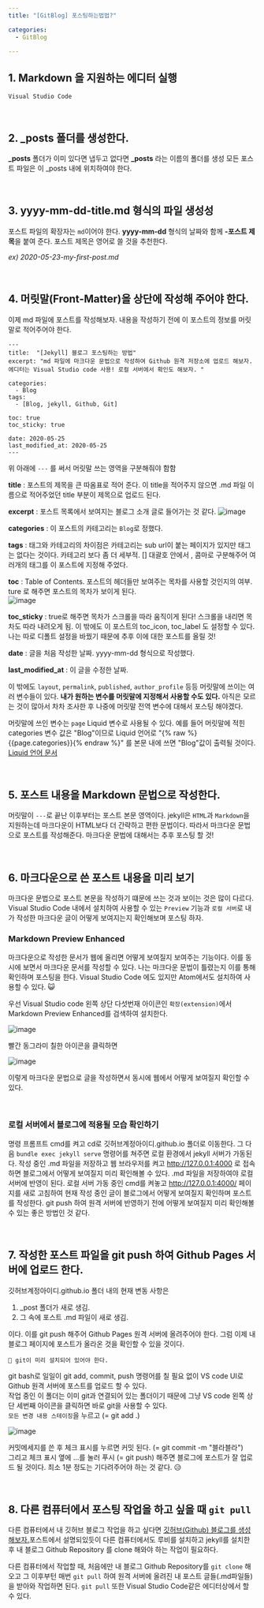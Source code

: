 ```yaml
---
title: "[GitBlog] 포스팅하는법법?"

categories:
  - GitBlog

---
```


## 1. Markdown 을 지원하는 에디터 실행
`Visual Studio Code` 

<br>

## 2. _posts 폴더를 생성한다.
 **_posts** 폴더가 이미 있다면 냅두고 없다면 **_posts** 라는 이름의 폴더를 생성
모든 포스트 파일은 이 _posts 내에 위치하여야 한다.

<br>

## 3. yyyy-mm-dd-title.md 형식의 파일 생성성

포스트 파일의 확장자는 `md`이어야 한다. **yyyy-mm-dd** 형식의 날짜와 함께 **-포스트 제목**을 붙여 준다. 포스트 제목은 영어로 쓸 것을 추천한다. 

*ex) 2020-05-23-my-first-post.md*

<br>

## 4. 머릿말(Front-Matter)을 상단에 작성해 주어야 한다.

이제 md 파일에 포스트를 작성해보자. 내용을 작성하기 전에 이 포스트의 정보를 머릿말로 적어주어야 한다. 

```
---
title:  "[Jekyll] 블로그 포스팅하는 방법"
excerpt: "md 파일에 마크다운 문법으로 작성하여 Github 원격 저장소에 업로드 해보자. 에디터는 Visual Studio code 사용! 로컬 서버에서 확인도 해보자. "

categories:
  - Blog
tags:
  - [Blog, jekyll, Github, Git]

toc: true
toc_sticky: true
 
date: 2020-05-25
last_modified_at: 2020-05-25
---
```

위 아래에 `---` 를 써서 머릿말 쓰는 영역을 구분해줘야 함함
<br>

**title** : 포스트의 제목을 큰 따옴표로 적어 준다. 이 title을 적어주지 않으면 .md 파일 이름으로 적어주었던 title 부분이 제목으로 업로드 된다.
<br>

**excerpt** : 포스트 목록에서 보여지는 블로그 소개 글로 들어가는 것 같다. 
![image](https://user-images.githubusercontent.com/42318591/82804319-0bab3a80-9ebd-11ea-85fc-d649c9b21c38.png)
<br>

**categories** : 이 포스트의 카테고리는 `Blog`로 정했다.
<br>

**tags** : 태그와 카테고리의 차이점은 카테고리는 sub url이 붙는 페이지가 있지만 태그는 없다는 것이다. 카테고리 보다 좀 더 세부적. [] 대괄호 안에서 , 콤마로 구분해주어 여러개의 태그를 이 포스트에 지정해 주었다.
<br>

**toc** : Table of Contents. 포스트의 헤더들만 보여주는 목차를 사용할 것인지의 여부. ture 로 해주면 포스트의 목차가 보이게 된다.  
![image](https://user-images.githubusercontent.com/42318591/82804649-9b50e900-9ebd-11ea-9941-bc554c49b5cc.png)
<br>

**toc_sticky** : true로 해주면 목차가 스크롤을 따라 움직이게 된다! 스크롤을 내리면 목차도 따라 내려오게 됨. 
이 밖에도 이 포스트의 toc_icon, toc_label 도 설정할 수 있다. 나는 따로 디폴트 설정을 바꿨기 때문에 추후 이에 대한 포스트를 올릴 것!

**date** : 글을 처음 작성한 날짜. yyyy-mm-dd 형식으로 작성했다.  

**last_modified_at** : 이 글을 수정한 날짜.  

이 밖에도 `layout`, `permalink`, `published`, `author_profile` 등등 머릿말에 쓰이는 여러 변수들이 있다. **내가 원하는 변수를 머릿말에 지정해서 사용할 수도 있다.** 아직은 모르는 것이 많아서 차차 조사한 후 나중에 머릿말 전역 변수에 대해서 포스팅 해야겠다.


머릿말에 쓰인 변수는 `page` Liquid 변수로 사용될 수 있다. 예를 들어 머릿말에 적힌 categories 변수 값은 "Blog"이므로 Liquid 언어로 "{% raw %}{{page.categories}}{% endraw %}" 를 본문 내에 쓰면 "Blog"값이 출력될 것이다. [Liquid 언어 문서](https://shopify.github.io/liquid/)

<br>

## 5. 포스트 내용을 Markdown 문법으로 작성한다.

머릿말이 `---`로 끝난 이후부터는 포스트 본문 영역이다.
jekyll은 `HTML`과 `Markdown`을 지원하는데 마크다운이 HTML보다 더 간략하고 편한 문법이다. 따라서 마크다운 문법으로 포스트를 작성해준다. 마크다운 문법에 대해서는 추후 포스팅 할 것! 

<br>

## 6. 마크다운으로 쓴 포스트 내용을 미리 보기 

마크다운 문법으로 포스트 본문을 작성하기 떄문에 쓰는 것과 보이는 것은 많이 다르다. Visual Studio Code 내에서 설치하여 사용할 수 있는 `Preview` 기능과 `로컬 서버`로 내가 작성한 마크다운 글이 어떻게 보여지는지 확인해보며 포스팅 하자.  

### Markdown Preview Enhanced

마크다운으로 작성한 문서가 웹에 올리면 어떻게 보여질지 보여주는 기능이다. 이를 동시에 보면서 마크다운 문서를 작성할 수 있다. 나는 마크다운 문법이 틀렸는지 이를 통해 확인하며 포스팅을 한다. Visual Studio Code 에도 있지만 Atom에서도 설치하여 사용할 수 있다. 😺

우선 Visual Studio code 왼쪽 상단 다섯번재 아이콘인 `확장(extension)`에서 Markdown Preview Enhanced를 검색하여 설치한다. 

![image](https://user-images.githubusercontent.com/42318591/82810809-54b5bb80-9eca-11ea-837e-de8f760331a1.png)
<br>

빨간 동그라미 칠한 아이콘을 클릭하면

![image](https://user-images.githubusercontent.com/42318591/82810603-d5c08300-9ec9-11ea-916a-bd819e30f906.png)
<br>

이렇게 마크다운 문법으로 글을 작성하면서 동시에 웹에서 어떻게 보여질지 확인할 수 있다. 

<br>

### 로컬 서버에서 블로그에 적용될 모습 확인하기 

명령 프롬프트 cmd를 켜고 cd로 깃허브계정아이디.github.io 폴더로 이동한다. 그 다음 `bundle exec jekyll serve` 명령어를 쳐주면 로컬 환경에서 jekyll 서버가 가동된다. 작성 중인 .md 파일을 저장하고 웹 브라우저를 켜고 <http://127.0.0.1:4000> 로 접속하면 블로그에서 어떻게 보여질지 미리 확인해볼 수 있다. .md 파일을 저장하여야 로컬 서버에 반영이 된다. 로컬 서버 가동 중인 cmd를 켜놓고 <http://127.0.0.1:4000/> 페이지를 새로 고침하여 현재 작성 중인 글이 블로그에서 어떻게 보여질지 확인하며 포스트를 작성한다. git push 하여 원격 서버에 반영하기 전에 어떻게 보여질지 미리 확인해볼 수 있는 좋은 방법인 것 같다. 

<br>

## 7. 작성한 포스트 파일을 git push 하여 Github Pages 서버에 업로드 한다.

깃허브계정아이디.github.io 폴더 내의 현재 변동 사항은  
1. _post 폴더가 새로 생김.
2. 그 속에 포스트 .md 파일이 새로 생김.  

이다. 이를 git push 해주어 Github Pages 원격 서버에 올려주어야 한다. 그럼 이제 내 블로그 페이지에 포스트가 올라온 것을 확인할 수 있을 것이다. 

    🔔 git이 미리 설치되어 있어야 한다.

git bash로 일일이 git add, commit, push 명령어를 칠 필요 없이 VS code UI로 Github 원격 서버에 포스트를 업로드 할 수 있다.  
작업 중인 이 폴더는 이미 git과 연결되어 있는 폴더이기 때문에 그냥 VS code 왼쪽 상단 세번째 아이콘을 클릭하면 바로 git을 사용할 수 있다.  
`모든 변경 내용 스테이징`을 누르고 (= git add .)  

![image](https://user-images.githubusercontent.com/42318591/82811879-b9721580-9ecc-11ea-87da-ab950e9b3bc5.png)
<br>

커밋메세지를 쓴 후 체크 표시를 누르면 커밋 된다. (= git commit -m "블라블라")  
그리고 체크 표시 옆에 ...를 눌러 푸시 (= git push) 해주면 블로그에 포스트가 잘 업로드 될 것이다. 최소 1분 정도는 기다려주어야 하는 것 같다. 😥

<br>

## 8. 다른 컴퓨터에서 포스팅 작업을 하고 싶을 때 `git pull`

다른 컴퓨터에서 내 깃허브 블로그 작업을 하고 싶다면 [깃허브(Github) 블로그를 생성 해보자.](https://ansohxxn.github.io/blog/i-made-my-blog/)포스트에서 설명되있듯이 다른 컴퓨터에서도 루비를 설치하고 jekyll를 설치한 후 내 블로그 Github Repository 를 clone 해와야 하는 작업이 필요하다.

다른 컴퓨터에서 작업할 때, 처음에만 내 블로그 Github Repository를 `git clone` 해오고 그 이후부턴 매번 `git pull` 하여 원격 서버에 올려진 내 포스트 글들(.md파일들)을 받아와 작업하면 된다. `git pull` 또한 Visual Studio Code같은 에디터상에서 할 수 있다. 


